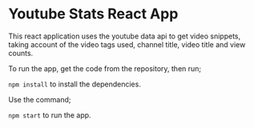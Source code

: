 # Youtube Stats React App

This react application uses the youtube data api to get video snippets, taking account of the video tags used, channel title, video title and view counts.

To run the app, get the code from the repository, then run;

`npm install` to install the dependencies.

Use the command;

`npm start` to run the app.
